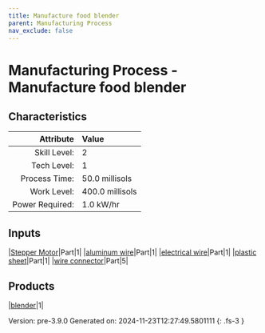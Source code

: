```yaml
---
title: Manufacture food blender
parent: Manufacturing Process
nav_exclude: false
---
```

# Manufacturing Process - Manufacture food blender


## Characteristics

| Attribute      | Value |
|--------:|:------|
|Skill Level:|2|
|Tech Level:|1|
|Process Time:|50.0 millisols|
|Work Level:|400.0 millisols|
|Power Required:|1.0 kW/hr|

## Inputs

|[Stepper Motor](../part/stepper-motor.html)|Part|1|
|[aluminum wire](../part/aluminum-wire.html)|Part|1|
|[electrical wire](../part/electrical-wire.html)|Part|1|
|[plastic sheet](../part/plastic-sheet.html)|Part|1|
|[wire connector](../part/wire-connector.html)|Part|5|

## Products

|[blender](../part/blender.html)|1|


Version: pre-3.9.0 Generated on: 2024-11-23T12:27:49.5801111
{: .fs-3 }

